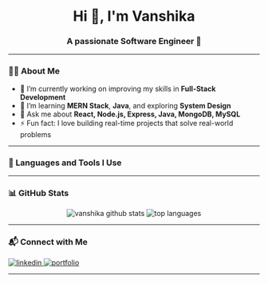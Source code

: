 <h1 align="center">Hi 👋, I'm Vanshika</h1>
<h3 align="center">A passionate Software Engineer 🚀</h3>

---

### 🙋‍♀️ About Me

- 🔭 I’m currently working on improving my skills in **Full-Stack Development**  
- 🌱 I’m learning **MERN Stack**, **Java**, and exploring **System Design**  
- 💬 Ask me about **React, Node.js, Express, Java, MongoDB, MySQL**  
- ⚡ Fun fact: I love building real-time projects that solve real-world problems  

---

### 🚀 Languages and Tools I Use

<p align="left">
  <!-- Your icons remain unchanged -->
  <!-- ... -->
</p>

---

### 📊 GitHub Stats

<p align="center">
  <img src="https://github-readme-stats.vercel.app/api?username=2310vanshika&show_icons=true&theme=radical" alt="vanshika github stats" />
  <img src="https://github-readme-stats.vercel.app/api/top-langs/?username=2310vanshika&layout=compact&theme=radical" alt="top languages" />
</p>

---

### 📬 Connect with Me

<p align="left">
  <a href="www.linkedin.com/in/23-vanshika" target="_blank">
    <img src="https://img.shields.io/badge/LinkedIn-%230077B5?style=for-the-badge&logo=linkedin&logoColor=white" alt="linkedin" />
  </a>
  <a href="https://vanshika-dwivedi.vercel.app/" target="_blank">
    <img src="https://img.shields.io/badge/Portfolio-%23000000?style=for-the-badge&logo=vercel&logoColor=white" alt="portfolio" />
  </a>
</p>

---
